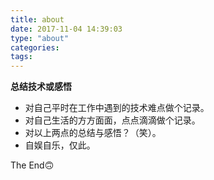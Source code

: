 ```yaml
---
title: about
date: 2017-11-04 14:39:03
type: "about"
categories:
tags:
---
```

**总结技术或感悟**
- 对自己平时在工作中遇到的技术难点做个记录。
- 对自己生活的方方面面，点点滴滴做个记录。
- 对以上两点的总结与感悟？（笑）。
- 自娱自乐，仅此。


The End🙃
